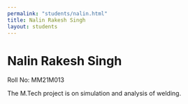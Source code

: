 ```yaml
---
permalink: "students/nalin.html"
title: Nalin Rakesh Singh
layout: students
---
```

# Nalin Rakesh Singh

Roll No: MM21M013

The M.Tech project is on simulation and analysis of welding.
